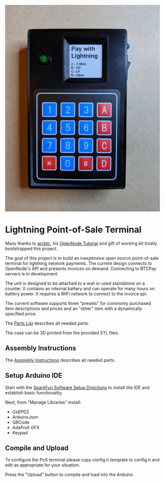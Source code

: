 ![Lightning PoS](lightning-pos.jpg)

Lightning Point-of-Sale Terminal
================================================================

Many thanks to [arcbtc](https://github.com/arcbtc), his 
[OpenNode Tutorial](https://github.com/arcbtc/bitcoin2019conf)
and gift of working kit totally bootstrapped this project.

The goal of this project is to build an inexpensive open source
point-of-sale terminal for lightning network payments.  The current
design connects to OpenNode's API and presents invoices on demand.
Connecting to BTCPay servers is in development.

The unit is designed to be attached to a wall or used standalone on a
counter.  It contains an internal battery and can operate for many
hours on battery power.  It requires a WiFi network to connect to the
invoice api.

The current software supports three "presets" for commonly purchased
item descriptions and prices and an "other" item with a dynamically
specified price.

The [Parts List](parts-list.md) describes all needed parts.

The case can be 3D printed from the provided STL files.

## Assembly Instructions

The [Assmebly Instructions](assembly.md) describes all needed parts.

## Setup Arduino IDE

Start with the [SparkFun Software Setup
Directions](https://learn.sparkfun.com/tutorials/esp32-thing-plus-hookup-guide#software-setup)
to install the IDE and establish basic functionality.

Next, from "Manage Libraries" install:
* GxEPD2
* ArduinoJson
* QRCode
* AdaFruit GFX
* Keypad

## Compile and Upload

To configure the PoS terminal please copy config.h.template to
config.h and edit as appropriate for your situation.

Press the "Upload" button to compile and load into the Arduino.
